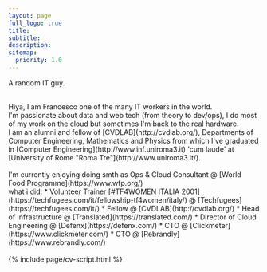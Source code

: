 ```yaml
---
layout: page
full_logo: true
title: 
subtitle: 
description:
sitemap:
  priority: 1.0
---
```

<p id="describe-text">A random IT guy.</p>
<br />
Hiya, I am Francesco one of the many IT workers in the world.
<br />
I'm passionate about data and web tech (from theory to dev/ops), I do most of my work on the cloud but sometimes I'm back to the real hardware.
<br /> 
I am an alumni and fellow of [CVDLAB](http://cvdlab.org/), Departments of Computer Engineering, Mathematics and Physics from which I've 
graduated in [Computer Engineering](http://www.inf.uniroma3.it) 'cum laude' at [University of Rome "Roma Tre"](http://www.uniroma3.it/).
<br />
<br />
I'm currently enjoying doing smth as Ops &amp; Cloud Consultant @ [World Food Programme](https://www.wfp.org/) <br />
what i did:
* Volunteer Trainer [#TF4WOMEN ITALIA 2001](https://techfugees.com/it/fellowship-tf4women/italy/) @ [Techfugees](https://techfugees.com/it/)
* Fellow @ [CVDLAB](http://cvdlab.org/)
* Head of Infrastructure @ [Translated](https://translated.com/)
* Director of Cloud Engineering @ [Defenx](https://defenx.com/)
* CTO @ [Clickmeter](https://www.clickmeter.com/)
* CTO @ [Rebrandly](https://www.rebrandly.com/)
<br />
<div id="worktext"></div>
<br />
{% include page/cv-script.html %}
